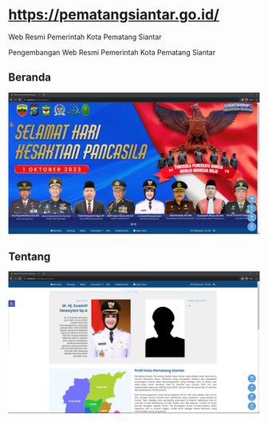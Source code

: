 # https://pematangsiantar.go.id/

Web Resmi Pemerintah Kota Pematang Siantar

Pengembangan Web Resmi Pemerintah Kota Pematang Siantar

## Beranda

![](beranda.png)

## Tentang

![](tentang.png)

